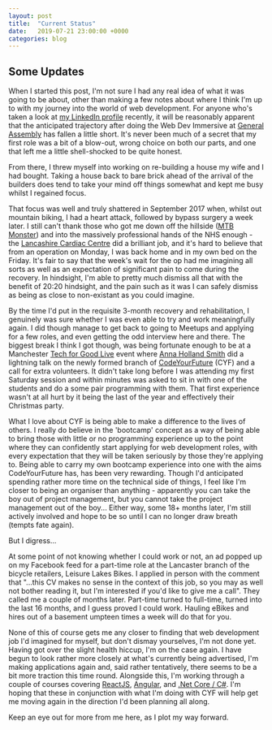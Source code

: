 ```yaml
---
layout: post
title:  "Current Status"
date:   2019-07-21 23:00:00 +0000
categories: blog
---
```

## Some Updates

When I started this post, I'm not sure I had any real idea of what it was going to be about, other than making a few notes about where I think I'm up to with my journey into the world of web development. For anyone who's taken a look at [my LinkedIn profile](https://www.linkedin.com/in/christopherallanperry/) recently, it will be reasonably apparent that the anticipated trajectory after doing the Web Dev Immersive at [General Assembly](https://generalassemb.ly/) has fallen a little short. It's never been much of a secret that my first role was a bit of a blow-out, wrong choice on both our parts, and one that left me a little shell-shocked to be quite honest.

From there, I threw myself into working on re-building a house my wife and I had bought. Taking a house back to bare brick ahead of the arrival of the builders does tend to take your mind off things somewhat and kept me busy whilst I regained focus.

That focus was well and truly shattered in September 2017 when, whilst out mountain biking, I had a heart attack, followed by bypass surgery a week later. I still can't thank those who got me down off the hillside ([MTB Monster](https://www.mtbmonster.com/)) and into the massively professional hands of the NHS enough - the [Lancashire Cardiac Centre](http://www.lancashirecardiaccentre.nhs.uk/) did a brilliant job, and it's hard to believe that from an operation on Monday, I was back home and in my own bed on the Friday. It's fair to say that the week's wait for the op had me imagining all sorts as well as an expectation of significant pain to come during the recovery. In hindsight, I'm able to pretty much dismiss all that with the benefit of 20:20 hindsight, and the pain such as it was I can safely dismiss as being as close to non-existant as you could imagine.

By the time I'd put in the requisite 3-month recovery and rehabilitation, I genuinely was sure whether I was even able to try and work meaningfully again. I did though manage to get back to going to Meetups and applying for a few roles, and even getting the odd interview here and there. The biggest break I think I got though, was being fortunate enough to be at a Manchester [Tech for Good Live](https://www.meetup.com/Tech-for-Good-Live/) event where [Anna Holland Smith](https://twitter.com/A_HollandSmith) did a lightning talk on the newly formed branch of [CodeYourFuture](https://codeyourfuture.io/) (CYF) and a call for extra volunteers. It didn't take long before I was attending my first Saturday session and within minutes was asked to sit in with one of the students and do a some pair programming with them. That first experience wasn't at all hurt by it being the last of the year and effectively their Christmas party.

What I love about CYF is being able to make a difference to the lives of others. I really do believe in the 'bootcamp' concept as a way of being able to bring those with little or no programming experience up to the point where they can confidently start applying for web development roles, with every expectation that they will be taken seriously by those they're applying to. Being able to carry my own bootcamp experience into one with the aims CodeYourFuture has, has been very rewarding. Though I'd anticipated spending rather more time on the technical side of things, I feel like I'm closer to being an organiser than anything - apparently you can take the boy out of project management, but you cannot take the project management out of the boy... Either way, some 18+ months later, I'm still actively involved and hope to be so until I can no longer draw breath (tempts fate again).

But I digress...

At some point of not knowing whether I could work or not, an ad popped up on my Facebook feed for a part-time role at the Lancaster branch of the bicycle retailers, Leisure Lakes Bikes. I applied in person with the comment that "...this CV makes no sense in the context of this job, so you may as well not bother reading it, but I'm interested if you'd like to give me a call". They called me a couple of months later. Part-time turned to full-time, turned into the last 16 months, and I guess proved I could work. Hauling eBikes and hires out of a basement umpteen times a week will do that for you.

None of this of course gets me any closer to finding that web development job I'd imagined for myself, but don't dismay yourselves, I'm not done yet. Having got over the slight health hiccup, I'm on the case again. I have begun to look rather more closely at what's currently being advertised, I'm making applications again and, said rather tentatively, there seems to be a bit more traction this time round. Alongside this, I'm working through a couple of courses covering [ReactJS](https://reactjs.org/), [Angular](https://angular.io/), and [.Net Core / C#](https://docs.microsoft.com/en-gb/dotnet/csharp/). I'm hoping that these in conjunction with what I'm doing with CYF will help get me moving again in the direction I'd been planning all along.

Keep an eye out for more from me here, as I plot my way forward.